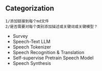 Categorization
---
```
1/添加链接到每个md文件
2/是否需要对每个类别添加描述或关键词或关键模型？
```
- Survey
- Speech-Text LLM
- Speech Tokenizer
- Speech Recognition & Translation
- Self-supervise Pretrain Speech Model
- Speech Synthesis
